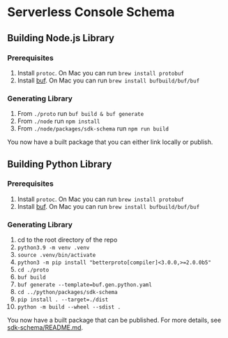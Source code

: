 # Serverless Console Schema


## Building Node.js Library

### Prerequisites

1. Install `protoc`. On Mac you can run `brew install protobuf`
2. Install [buf](https://docs.buf.build/installation). On Mac you can run `brew install bufbuild/buf/buf`

### Generating Library

1. From `./proto` run `buf build & buf generate`
1. From `./node` run `npm install`
2. From `./node/packages/sdk-schema` run `npm run build`

You now have a built package that you can either link locally or publish.

## Building Python Library

### Prerequisites

1. Install `protoc`. On Mac you can run `brew install protobuf`
2. Install [buf](https://docs.buf.build/installation). On Mac you can run `brew install bufbuild/buf/buf`

### Generating Library

1. cd to the root directory of the repo
2. `python3.9 -m venv .venv`
3. `source .venv/bin/activate`
4. `python3 -m pip install "betterproto[compiler]<3.0.0,>=2.0.0b5"`
5. `cd ./proto`
6. `buf build`
7. `buf generate --template=buf.gen.python.yaml`
8. `cd ../python/packages/sdk-schema`
9. `pip install . --target=./dist`
10. `python -m build --wheel --sdist .`

You now have a built package that can be published. For more details, see [sdk-schema/README.md](../python/packages/sdk-schema/README.md).
